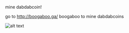 mine dabdabcoin!

go to <http://boogaboo.ga/> boogaboo to mine dabdabcoins

![alt text](onedabdabcoin.png)
